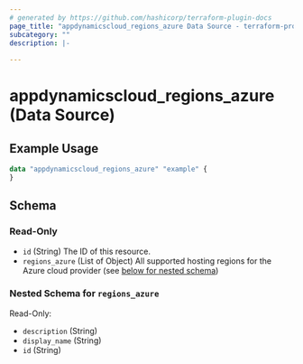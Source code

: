 ```yaml
---
# generated by https://github.com/hashicorp/terraform-plugin-docs
page_title: "appdynamicscloud_regions_azure Data Source - terraform-provider-appdynamicscloud"
subcategory: ""
description: |-
  
---
```


# appdynamicscloud_regions_azure (Data Source)



## Example Usage

```terraform
data "appdynamicscloud_regions_azure" "example" {
}
```

<!-- schema generated by tfplugindocs -->
## Schema

### Read-Only

- `id` (String) The ID of this resource.
- `regions_azure` (List of Object) All supported hosting regions for the Azure cloud provider (see [below for nested schema](#nestedatt--regions_azure))

<a id="nestedatt--regions_azure"></a>
### Nested Schema for `regions_azure`

Read-Only:

- `description` (String)
- `display_name` (String)
- `id` (String)


